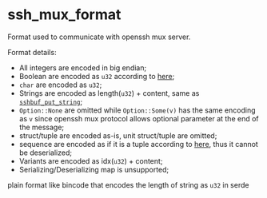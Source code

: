 # ssh_mux_format

Format used to communicate with openssh mux server.

Format details:
 - All integers are encoded in big endian;
 - Boolean are encoded as `u32` according to [here][1];
 - `char` are encoded as `u32`;
 - Strings are encoded as length(`u32`) + content, same as [`sshbuf_put_string`];
 - `Option::None` are omitted while `Option::Some(v)` has the same encoding as `v` since
   openssh mux protocol allows optional parameter at the end of the message;
 - struct/tuple are encoded as-is, unit struct/tuple are omitted;
 - sequence are encoded as if it is a tuple according to [here][0], thus it cannot be
   deserialized;
 - Variants are encoded as idx(`u32`) + content;
 - Serializing/Deserializing map is unsupported;

plain format like bincode that encodes the length of string as `u32` in serde

[`sshbuf_put_string`]: https://github.com/openssh/openssh-portable/blob/2dc328023f60212cd29504fc05d849133ae47355/sshbuf-getput-basic.c#L514
[0]: https://github.com/openssh/openssh-portable/blob/19b3d846f06697c85957ab79a63454f57f8e22d6/mux.c#L1906
[1]: https://github.com/openssh/openssh-portable/blob/19b3d846f06697c85957ab79a63454f57f8e22d6/mux.c#L1897
